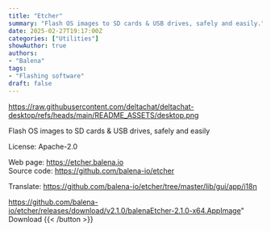 ```yaml
---
title: "Etcher"
summary: "Flash OS images to SD cards & USB drives, safely and easily."
date: 2025-02-27T19:17:00Z
categories: ["Utilities"]
showAuthor: true
authors:
- "Balena"
tags: 
- "Flashing software"
draft: false
---
```


https://raw.githubusercontent.com/deltachat/deltachat-desktop/refs/heads/main/README_ASSETS/desktop.png

Flash OS images to SD cards & USB drives, safely and easily

License: Apache-2.0

Web page: <https://etcher.balena.io>  
Source code: <https://github.com/balena-io/etcher>

Translate: <https://github.com/balena-io/etcher/tree/master/lib/gui/app/i18n>    

https://github.com/balena-io/etcher/releases/download/v2.1.0/balenaEtcher-2.1.0-x64.AppImage" 
Download
{{< /button >}}